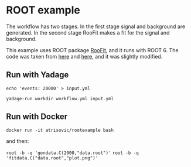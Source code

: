 # ROOT example
The workflow has two stages. In the first stage signal and background are generated. In the second stage RooFit makes a fit for the signal and background.

This example uses ROOT package [RooFit](https://root.cern.ch/roofit), and it runs with ROOT 6. 
The code was taken from [here](https://root.cern.ch/root/html/tutorials/roofit/rf502_wspacewrite.C.html) and [here](https://root.cern.ch/root/html/tutorials/roofit/rf503_wspaceread.C.html), and it was slightly modified.


## Run with Yadage

`echo 'events: 20000' > input.yml`

`yadage-run workdir workflow.yml input.yml`

## Run with Docker

`docker run -it atrisovic/rootexample bash`

and then:

`root -b -q 'gendata.C(2000,"data.root")'`
`root -b -q 'fitdata.C("data.root","plot.png")'`
